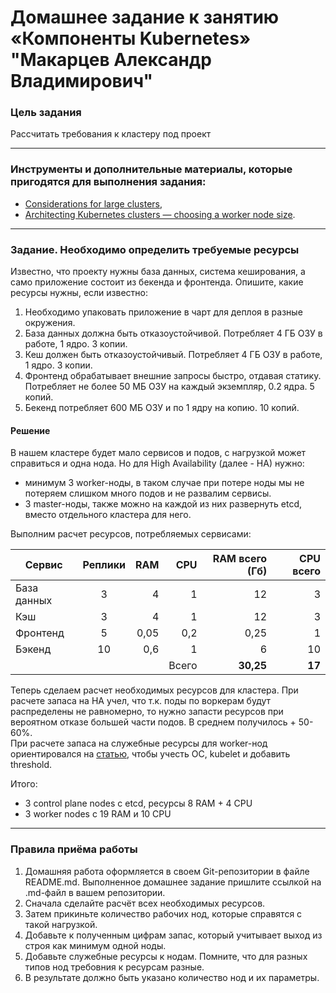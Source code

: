 # Домашнее задание к занятию «Компоненты Kubernetes» "Макарцев Александр Владимирович"

### Цель задания

Рассчитать требования к кластеру под проект

------

### Инструменты и дополнительные материалы, которые пригодятся для выполнения задания:

- [Considerations for large clusters](https://kubernetes.io/docs/setup/best-practices/cluster-large/),
- [Architecting Kubernetes clusters — choosing a worker node size](https://learnk8s.io/kubernetes-node-size).

------

### Задание. Необходимо определить требуемые ресурсы
Известно, что проекту нужны база данных, система кеширования, а само приложение состоит из бекенда и фронтенда. Опишите, какие ресурсы нужны, если известно:

1. Необходимо упаковать приложение в чарт для деплоя в разные окружения. 
2. База данных должна быть отказоустойчивой. Потребляет 4 ГБ ОЗУ в работе, 1 ядро. 3 копии. 
3. Кеш должен быть отказоустойчивый. Потребляет 4 ГБ ОЗУ в работе, 1 ядро. 3 копии. 
4. Фронтенд обрабатывает внешние запросы быстро, отдавая статику. Потребляет не более 50 МБ ОЗУ на каждый экземпляр, 0.2 ядра. 5 копий. 
5. Бекенд потребляет 600 МБ ОЗУ и по 1 ядру на копию. 10 копий.

#### Решение
В нашем кластере будет мало сервисов и подов, с нагрузкой может справиться и одна нода. 
Но для High Availability (далее - HA) нужно:
- минимум 3 worker-ноды, в таком случае при потере ноды мы не потеряем слишком много подов и не развалим сервисы.
- 3 master-ноды, также можно на каждой из них развернуть etcd, вместо отдельного кластера для него.

Выполним расчет ресурсов, потребляемых сервисами:

| Сервис      | Реплики |  RAM |   CPU | RAM всего (Гб) | CPU всего |
|-------------|:-------:|-----:|------:|---------------:|----------:|
| База данных |    3    |    4 |     1 |             12 |         3 |
| Кэш         |    3    |    4 |     1 |             12 |         3 |
| Фронтенд    |    5    | 0,05 |   0,2 |           0,25 |         1 |
| Бэкенд      |   10    |  0,6 |     1 |              6 |        10 |
|             |         |      | Всего |      **30,25** |    **17** |

Теперь сделаем расчет необходимых ресурсов для кластера.
При расчете запаса на HA учел, что т.к. поды по воркерам будут распределены не равномерно, то нужно запасти ресурсов при вероятном отказе большей части подов. В среднем получилось + 50-60%.  
При расчете запаса на служебные ресурсы для worker-нод ориентировался на 
[статью](https://learnk8s.io/kubernetes-node-size#reserved-resource-in-kubernetes-worker-nodes), чтобы учесть ОС, kubelet и добавить threshold.  

Итого: 
- 3 control plane nodes с etcd, ресурсы 8 RAM + 4 CPU
- 3 worker nodes с 19 RAM и 10 CPU


----

### Правила приёма работы

1. Домашняя работа оформляется в своем Git-репозитории в файле README.md. Выполненное домашнее задание пришлите ссылкой на .md-файл в вашем репозитории.
2. Сначала сделайте расчёт всех необходимых ресурсов.
3. Затем прикиньте количество рабочих нод, которые справятся с такой нагрузкой.
4. Добавьте к полученным цифрам запас, который учитывает выход из строя как минимум одной ноды. 
5. Добавьте служебные ресурсы к нодам. Помните, что для разных типов нод требовния к ресурсам разные. 
6. В результате должно быть указано количество нод и их параметры.